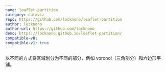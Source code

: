 ```yaml
---
name: leaflet-partition
category: dataviz
repo: https://github.com/locknono/leaflet-partition
author: locknono
author-url: https://github.com/locknono
demo: https://locknono.github.io/leaflet-partition/
compatible-v0:
compatible-v1: true
---
```


以不同的方式将区域划分为不同的部分，例如 voronoi（三角剖分）和六边形平铺。
